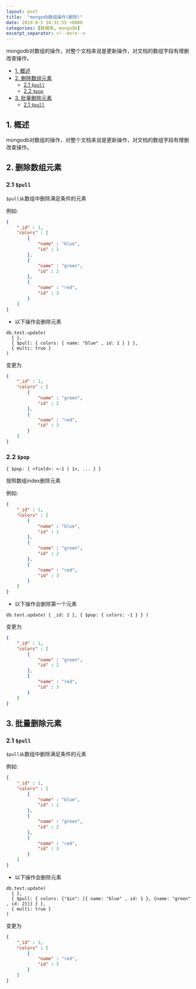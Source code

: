 ```yaml
---
layout: post
title:  "mongodb数组操作(删除)"
date: 2019-8-5 14:31:55 +0800
categories: [数据库, mongodb]
excerpt_separator: <!--more-->
---
```


mongodb对数组的操作，对整个文档来说是更新操作，对文档的数组字段有增删改查操作。

<!--more-->

<!-- @import "[TOC]" {cmd="toc" depthFrom=1 depthTo=6 orderedList=false} -->

<!-- code_chunk_output -->

- [1. 概述](#1-概述)
- [2. 删除数组元素](#2-删除数组元素)
  - [2.1 `$pull`](#21-pull)
  - [2.2 `$pop`](#22-pop)
- [3. 批量删除元素](#3-批量删除元素)
  - [2.1 `$pull`](#21-pull-1)

<!-- /code_chunk_output -->

## 1. 概述

mongodb对数组的操作，对整个文档来说是更新操作，对文档的数组字段有增删改查操作。

## 2. 删除数组元素

### 2.1 `$pull`

`$pull`从数组中删除满足条件的元素

例如:

```json
{
    "_id" : 1,
    "colors" : [ 
        {
            "name" : "blue",
            "id" : 1
        }, 
        {
            "name" : "green",
            "id" : 2
        }, 
        {
            "name" : "red",
            "id" : 3
        }
    ]
}
```

* 以下操作会删除元素

```mongo
db.test.update(
  { },
  { $pull: { colors: { name: "blue" , id: 1 } } },
  { multi: true }
)
```

变更为

```json
{
    "_id" : 1,
    "colors" : [ 
        {
            "name" : "green",
            "id" : 2
        }, 
        {
            "name" : "red",
            "id" : 3
        }
    ]
}
```

### 2.2 `$pop`

`{ $pop: { <field>: <-1 | 1>, ... } }`

按照数组index删除元素

例如:

```json
{
    "_id" : 1,
    "colors" : [ 
        {
            "name" : "blue",
            "id" : 1
        }, 
        {
            "name" : "green",
            "id" : 2
        }, 
        {
            "name" : "red",
            "id" : 3
        }
    ]
}
```

* 以下操作会删除第一个元素

```mongo
db.test.update( { _id: 1 }, { $pop: { colors: -1 } } )
```

变更为

```json
{
    "_id" : 1,
    "colors" : [ 
        {
            "name" : "green",
            "id" : 2
        }, 
        {
            "name" : "red",
            "id" : 3
        }
    ]
}
```

## 3. 批量删除元素

### 2.1 `$pull`

`$pull`从数组中删除满足条件的元素

例如:

```json
{
    "_id" : 1,
    "colors" : [ 
        {
            "name" : "blue",
            "id" : 1
        }, 
        {
            "name" : "green",
            "id" : 2
        }, 
        {
            "name" : "red",
            "id" : 3
        }
    ]
}
```

* 以下操作会删除元素

```mongo
db.test.update(
  { },
  { $pull: { colors: {"$in": [{ name: "blue" , id: 1 }, {name: "green" , id: 2}]} } },
  { multi: true }
)
```

变更为

```json
{
    "_id" : 1,
    "colors" : [ 
        {
            "name" : "red",
            "id" : 3
        }
    ]
}
```